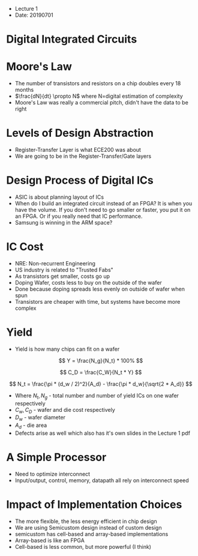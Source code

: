 * Lecture 1
* Date: 20190701

# Digital Integrated Circuits

# Moore's Law
* The number of transistors and resistors on a chip doubles every 18 months
* $\frac{dN}{dt} \propto N$ where N=digital estimation of complexity
* Moore's Law was really a commercial pitch, didn't have the data to be right

# Levels of Design Abstraction
* Register-Transfer Layer is what ECE200 was about
* We are going to be in the Register-Transfer/Gate layers

# Design Process of Digital ICs
* ASIC is about planning layout of ICs
* When do I build an integrated circuit instead of an FPGA? It is when you have the volume. If you don't need to go smaller or faster, you put it on an FPGA. Or if you really need that IC performance.
* Samsung is winning in the ARM space?

# IC Cost
* NRE: Non-recurrent Engineering
* US industry is related to "Trusted Fabs"
* As transistors get smaller, costs go up
* Doping Wafer, costs less to buy on the outside of the wafer
* Done because doping spreads less evenly on outside of wafer when spun
* Transistors are cheaper with time, but systems have become more complex

# Yield
* Yield is how many chips can fit on a wafer

$$
Y = \frac{N_g}{N_t} * 100%
$$

$$
C_D = \frac{C_W}{N_t * Y}
$$

$$
N_t = \frac{\pi * (d_w / 2)^2}{A_d} - \frac{\pi * d_w}{\sqrt{2 * A_d}}
$$

* Where $N_t, N_g$ - total number and number of yield ICs on one wafer respectively
* $C_w, C_D$ - wafer and die cost respectively
* $D_w$ - wafer diameter
* $A_d$ - die area
* Defects arise as well which also has it's own slides in the Lecture 1 pdf

# A Simple Processor
* Need to optimize interconnect
* Input/output, control, memory, datapath all rely on interconnect speed

# Impact of Implementation Choices
* The more flexible, the less energy efficient in chip design
* We are using Semicustom design instead of custom design
* semicustom has cell-based and array-based implementations
* Array-based is like an FPGA
* Cell-based is less common, but more powerful (I think)

